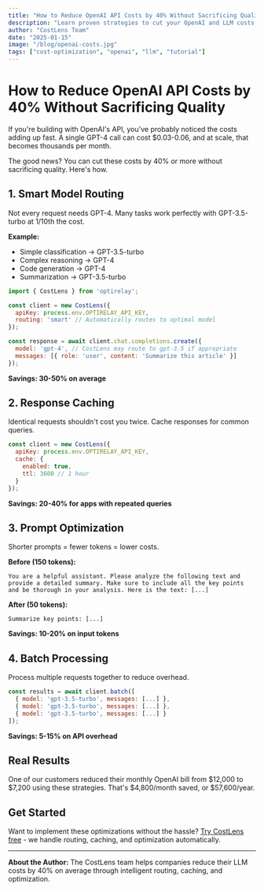 ```yaml
---
title: "How to Reduce OpenAI API Costs by 40% Without Sacrificing Quality"
description: "Learn proven strategies to cut your OpenAI and LLM costs while maintaining response quality. Real examples and code included."
author: "CostLens Team"
date: "2025-01-15"
image: "/blog/openai-costs.jpg"
tags: ["cost-optimization", "openai", "llm", "tutorial"]
---
```


# How to Reduce OpenAI API Costs by 40% Without Sacrificing Quality

If you're building with OpenAI's API, you've probably noticed the costs adding up fast. A single GPT-4 call can cost $0.03-0.06, and at scale, that becomes thousands per month.

The good news? You can cut these costs by 40% or more without sacrificing quality. Here's how.

## 1. Smart Model Routing

Not every request needs GPT-4. Many tasks work perfectly with GPT-3.5-turbo at 1/10th the cost.

**Example:**
- Simple classification → GPT-3.5-turbo
- Complex reasoning → GPT-4
- Code generation → GPT-4
- Summarization → GPT-3.5-turbo

```javascript
import { CostLens } from 'optirelay';

const client = new CostLens({
  apiKey: process.env.OPTIRELAY_API_KEY,
  routing: 'smart' // Automatically routes to optimal model
});

const response = await client.chat.completions.create({
  model: 'gpt-4', // CostLens may route to gpt-3.5 if appropriate
  messages: [{ role: 'user', content: 'Summarize this article' }]
});
```

**Savings: 30-50% on average**

## 2. Response Caching

Identical requests shouldn't cost you twice. Cache responses for common queries.

```javascript
const client = new CostLens({
  apiKey: process.env.OPTIRELAY_API_KEY,
  cache: {
    enabled: true,
    ttl: 3600 // 1 hour
  }
});
```

**Savings: 20-40% for apps with repeated queries**

## 3. Prompt Optimization

Shorter prompts = fewer tokens = lower costs.

**Before (150 tokens):**
```
You are a helpful assistant. Please analyze the following text and provide a detailed summary. Make sure to include all the key points and be thorough in your analysis. Here is the text: [...]
```

**After (50 tokens):**
```
Summarize key points: [...]
```

**Savings: 10-20% on input tokens**

## 4. Batch Processing

Process multiple requests together to reduce overhead.

```javascript
const results = await client.batch([
  { model: 'gpt-3.5-turbo', messages: [...] },
  { model: 'gpt-3.5-turbo', messages: [...] },
  { model: 'gpt-3.5-turbo', messages: [...] }
]);
```

**Savings: 5-15% on API overhead**

## Real Results

One of our customers reduced their monthly OpenAI bill from $12,000 to $7,200 using these strategies. That's $4,800/month saved, or $57,600/year.

## Get Started

Want to implement these optimizations without the hassle? [Try CostLens free](https://optirelay.com) - we handle routing, caching, and optimization automatically.

---

**About the Author:** The CostLens team helps companies reduce their LLM costs by 40% on average through intelligent routing, caching, and optimization.
